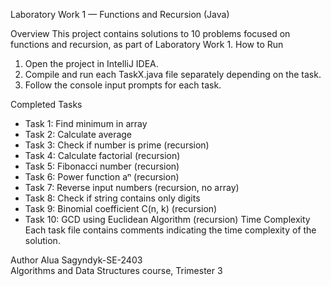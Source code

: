 Laboratory Work 1 — Functions and Recursion (Java)

Overview
This project contains solutions to 10 problems focused on functions and recursion, as part of Laboratory Work 1.
How to Run
1. Open the project in IntelliJ IDEA.
2. Compile and run each TaskX.java file separately depending on the task.
3. Follow the console input prompts for each task.

 Completed Tasks
- Task 1: Find minimum in array
- Task 2: Calculate average
- Task 3: Check if number is prime (recursion)
- Task 4: Calculate factorial (recursion)
- Task 5: Fibonacci number (recursion)
- Task 6: Power function aⁿ (recursion)
- Task 7: Reverse input numbers (recursion, no array)
- Task 8: Check if string contains only digits
- Task 9: Binomial coefficient C(n, k) (recursion)
- Task 10: GCD using Euclidean Algorithm (recursion)
Time Complexity
Each task file contains comments indicating the time complexity of the solution.

Author
Alua Sagyndyk-SE-2403  
Algorithms and Data Structures course, Trimester 3
